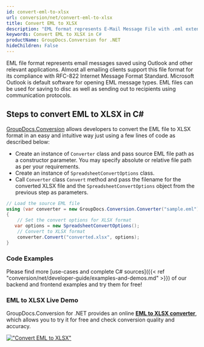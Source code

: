 ```yaml
---
id: convert-eml-to-xlsx
url: conversion/net/convert-eml-to-xlsx
title: Convert EML to XLSX
description: "EML format represents E-Mail Message File with .eml extension. Learn how to convert EML to XLSX file programmatically in C# language using GroupDocs.Conversion for .NET library."
keywords: Convert EML to XLSX in C#
productName: GroupDocs.Conversion for .NET
hideChildren: False
---
```


EML file format represents email messages saved using Outlook and other relevant applications. Almost all emailing clients support this file format for its compliance with RFC-822 Internet Message Format Standard. Microsoft Outlook is default software for opening EML message types. EML files can be used for saving to disc as well as sending out to recipients using communication protocols.

## Steps to convert EML to XLSX in C#

[GroupDocs.Conversion](https://products.groupdocs.com/conversion/net) allows developers to convert the EML file to XLSX format in an easy and intuitive way just using a few lines of code as described below:

* Create an instance of `Converter` class and pass source EML file path as a constructor parameter. You may specify absolute or relative file path as per your requirements. 
* Create an instance of `SpreadsheetConvertOptions` class.
* Call `Converter` class `Convert` method and pass the filename for the converted XLSX file and the `SpreadsheetConvertOptions` object from the previous step as parameters.

```csharp
// Load the source EML file
using (var converter = new GroupDocs.Conversion.Converter("sample.eml"))
{
    // Set the convert options for XLSX format
   var options = new SpreadsheetConvertOptions();
    // Convert to XLSX format
    converter.Convert("converted.xlsx", options);
}
```

### Code Examples

Please find more [use-cases and complete C# sources]({{< ref "conversion/net/developer-guide/examples-and-demos.md" >}}) of our backend and frontend examples and try them for free!

### EML to XLSX Live Demo

GroupDocs.Conversion for .NET provides an online [**EML to XLSX converter**](https://products.groupdocs.app/conversion/eml-to-xlsx), which allows you to try it for free and check conversion quality and accuracy.

[!["Convert EML to XLSX"](conversion/net/images/convert-to-xlsx/convert-eml-to-xlsx.png)](https://products.groupdocs.app/conversion/eml-to-xlsx)